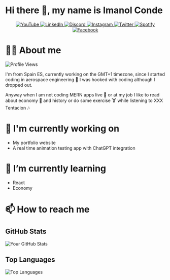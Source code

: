 # Hi there 👋, my name is Imanol Conde

<div align="center">
    <a href="https://www.youtube.com/@imanolcondegonzalez" target="_blank">
      <img src="https://img.shields.io/badge/YouTube-FF0000?style=for-the-badge&logo=youtube&logoColor=white" alt="YouTube"/>
    </a>
    <a href="https://linkedin.com/in/imanolcondegonzalez" target="_blank">
      <img src="https://img.shields.io/badge/LinkedIn-0A66C2?style=for-the-badge&logo=linkedin&logoColor=white" alt="LinkedIn"/>
    </a>
    <a href="https://discord.com/invite/UxNXrBukjZ" target="_blank">
      <img src="https://img.shields.io/badge/Discord-5865F2?style=for-the-badge&logo=discord&logoColor=white" alt="Discord"/>
    </a>
    <a href="https://www.instagram.com/imanolconde" target="_blank">
      <img src="https://img.shields.io/badge/Instagram-E4405F?style=for-the-badge&logo=instagram&logoColor=white" alt="Instagram"/>
    </a>
    <a href="https://twitter.com/ima1256" target="_blank">
      <img src="https://img.shields.io/badge/Twitter-1DA1F2?style=for-the-badge&logo=twitter&logoColor=white" alt="Twitter"/>
    </a>
    <a href="https://open.spotify.com/user/cq1ew5ln3qf62ekvotzfvhpc4?si=dab169a8b5fa476e" target="_blank">
      <img src="https://img.shields.io/badge/Spotify-1DB954?style=for-the-badge&logo=spotify&logoColor=white" alt="Spotify"/>
    </a>
    <a href="https://www.facebook.com/imanol.conde.37" target="_blank">
      <img src="https://img.shields.io/badge/Facebook-1877F2?style=for-the-badge&logo=facebook&logoColor=white" alt="Facebook"/>
    </a>
</div>

# 🙋‍♂️ About me

![Profile Views](https://komarev.com/ghpvc/?username=ima1256&label=Profile%20Views&color=0e75b6&style=flat)

I'm from Spain ES, currently working on the GMT+1 timezone, since I started coding in aerospace engineering 🚀 I was hooked with coding although I dropped out. 

Anyway when I am not coding MERN apps live 🔴 or at my job I like to read about economy 🏦 and history or do some exercise 🏋️ while listening to XXX Tentacion 🎶

# 🔭 I'm currently working on

- My portfolio website
- A real time animation testing app with ChatGPT integration

# 🌱 I’m currently learning

- React
- Economy 

# 📫 How to reach me

## GitHub Stats

![Your GitHub Stats](https://github-readme-stats.vercel.app/api?username=ima1256&show_icons=true&theme=radical)

## Top Languages

![Top Languages](https://github-readme-stats.vercel.app/api/top-langs/?username=ima1256&layout=compact&theme=radical)

<!--
## Connect with me:

[<img align="left" alt="linkedin | LinkedIn" width="22px" src="https://cdn.jsdelivr.net/npm/simple-icons@v3/icons/linkedin.svg" />][linkedin]
[<img align="left" alt="twitter | Twitter" width="22px" src="https://cdn.jsdelivr.net/npm/simple-icons@v3/icons/twitter.svg" />][twitter]

[linkedin]: https://www.linkedin.com/in/imanolcondegonzalez/
[twitter]: https://x.com/conde_imanol
-->
